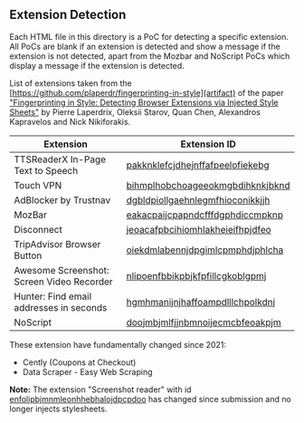 ## Extension Detection

Each HTML file in this directory is a PoC for detecting a specific extension.
All PoCs are blank if an extension is detected and show a message if the extension is not detected, apart from the Mozbar and NoScript PoCs which display a message if the extension is detected.

List of extensions taken from the [https://github.com/plaperdr/fingerprinting-in-style](artifact) of the paper ["Fingerprinting in Style: Detecting Browser Extensions via Injected Style Sheets"](https://www.usenix.org/system/files/sec21-laperdrix.pdf) by Pierre Laperdrix, Oleksii Starov, Quan Chen, Alexandros Kapravelos and Nick Nikiforakis.

| Extension                                 | Extension ID                                                                                                                             |
| ----------------------------------------- | ---------------------------------------------------------------------------------------------------------------------------------------- |
| TTSReaderX In-Page Text to Speech         | [pakknklefcjdhejnffafpeelofiekebg](https://chrome.google.com/webstore/detail/ttsreaderx-in-page-text-t/pakknklefcjdhejnffafpeelofiekebg) |
| Touch VPN                                 | [bihmplhobchoageeokmgbdihknkjbknd](https://chrome.google.com/webstore/detail/touch-vpn-secure-and-unli/bihmplhobchoageeokmgbdihknkjbknd) |
| AdBlocker by Trustnav                     | [dgbldpiollgaehnlegmfhioconikkjjh](https://chrome.google.com/webstore/detail/adblocker-by-trustnav/dgbldpiollgaehnlegmfhioconikkjjh)     |
| MozBar                                    | [eakacpaijcpapndcfffdgphdiccmpknp](https://chrome.google.com/webstore/detail/mozbar/eakacpaijcpapndcfffdgphdiccmpknp)                    |
| Disconnect                                | [jeoacafpbcihiomhlakheieifhpjdfeo](https://chrome.google.com/webstore/detail/disconnect/jeoacafpbcihiomhlakheieifhpjdfeo)                |
| TripAdvisor Browser Button                | [oiekdmlabennjdpgimlcpmphdjphlcha](https://chrome.google.com/webstore/detail/tripadvisor-browser-butto/oiekdmlabennjdpgimlcpmphdjphlcha) |
| Awesome Screenshot: Screen Video Recorder | [nlipoenfbbikpbjkfpfillcgkoblgpmj](https://chrome.google.com/webstore/detail/awesome-screenshot-screen/nlipoenfbbikpbjkfpfillcgkoblgpmj) |
| Hunter: Find email addresses in seconds   | [hgmhmanijnjhaffoampdlllchpolkdnj](https://chrome.google.com/webstore/detail/hunter-find-email-address/hgmhmanijnjhaffoampdlllchpolkdnj) |
| NoScript                                  | [doojmbjmlfjjnbmnoijecmcbfeoakpjm](https://chromewebstore.google.com/detail/noscript/doojmbjmlfjjnbmnoijecmcbfeoakpjm)                   |

These extension have fundamentally changed since 2021:
- Cently (Coupons at Checkout)
- Data Scraper - Easy Web Scraping

**Note:**
The extension "Screenshot reader" with id [enfolipbjmnmleonhhebhalojdpcpdoo](https://chrome.google.com/webstore/detail/screenshot-reader/enfolipbjmnmleonhhebhalojdpcpdoo) has changed since submission and no longer injects stylesheets.
